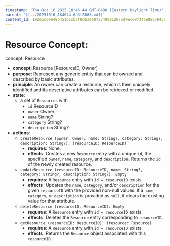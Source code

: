 ```yaml
---
timestamp: 'Thu Oct 16 2025 18:46:44 GMT-0400 (Eastern Daylight Time)'
parent: '[[../20251016_184644.6a3f2088.md]]'
content_id: 192e5c60e48b451b1cb7f8cb3ea0737409e12076d7ec097346e88676458e59b3
---
```


# Resource Concept:

concept: Resource

* **concept**: Resource \[ResourceID, Owner]
* **purpose**: Represent any generic entity that can be owned and described by basic attributes.
* **principle**: An owner can create a resource, which is then uniquely identified and its descriptive attributes can be retrieved or modified.
* **state**:
  * a set of `Resources` with
    * `id` ResourceID
    * `owner` Owner
    * `name` String?
    * `category` String?
    * `description` String?
* **actions**:
  * `createResource (owner: Owner, name: String?, category: String?, description: String?): (resourceID: ResourceID)`
    * **requires**: None.
    * **effects**: Creates a new `Resource` entry with a unique `id`, the specified `owner`, `name`, `category`, and `description`. Returns the `id` of the newly created resource.
  * `updateResource (resourceID: ResourceID, name: String?, category: String?, description: String?): Empty`
    * **requires**: A `Resource` entry with `id = resourceID` exists.
    * **effects**: Updates the `name`, `category`, and/or `description` for the given `resourceID` with the provided non-null values. If a `name`, `category`, or `description` is provided as `null`, it clears the existing value for that attribute.
  * `deleteResource (resourceID: ResourceID): Empty`
    * **requires**: A `Resource` entry with `id = resourceID` exists.
    * **effects**: Deletes the `Resource` entry corresponding to `resourceID`.
  * `getResource (resourceID: ResourceID): (resource: Resource)`
    * **requires**: A `Resource` entry with `id = resourceID` exists.
    * **effects**: Returns the `Resource` object associated with this `resourceID`.
